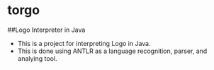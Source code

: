 # torgo
##Logo Interpreter in Java

  * This is a project for interpreting Logo in Java.
  * This is done using ANTLR as a language recognition, parser, and analying tool.

